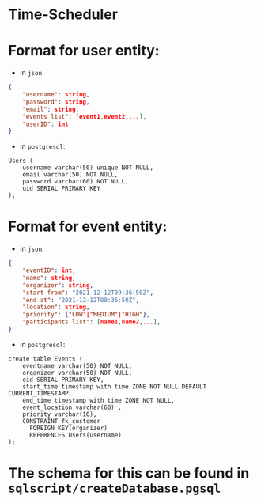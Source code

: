 # Time-Scheduler

# Format for **user** entity:
- in `json`
```json
{
    "username": string,
    "password": string,
    "email": string,
    "events list": [event1,event2,...],
    "userID": int
}
```

- in `postgresql`:
```postgresql
Users (
    username varchar(50) unique NOT NULL,
    email varchar(50) NOT NULL,
    password varchar(60) NOT NULL,
    uid SERIAL PRIMARY KEY
);
```


# Format for **event** entity:
- in `json`:
```json
{
    "eventID": int,
    "name": string,
    "organizer": string,
    "start from": "2021-12-12T09:36:50Z",
    "end at": "2021-12-12T09:36:50Z",
    "location": string,
    "priority": {"LOW"|"MEDIUM"|"HIGH"},
    "participants list": [name1,name2,...],
}
```

- in `postgresql`:
```postgresql
create table Events (
    eventname varchar(50) NOT NULL,
    organizer varchar(50) NOT NULL,
    eid SERIAL PRIMARY KEY,
    start_time timestamp with time ZONE NOT NULL DEFAULT CURRENT_TIMESTAMP,
    end_time timestamp with time ZONE NOT NULL,
    event_location varchar(60) ,
    priority varchar(10),
    CONSTRAINT fk_customer
      FOREIGN KEY(organizer) 
	  REFERENCES Users(username)
);
```

# The schema for this can be found in `sqlscript/createDatabase.pgsql`